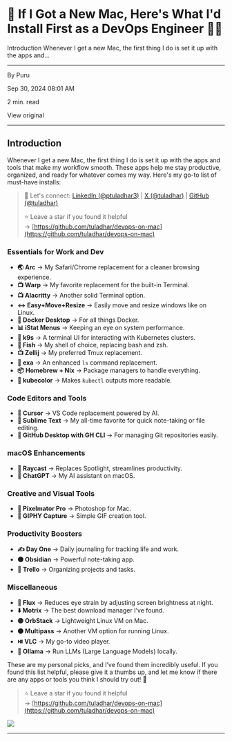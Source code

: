 # 🍏 If I Got a New Mac, Here's What I'd Install First as a DevOps Engineer 🧑‍💻

Introduction Whenever I get a new Mac, the first thing I do is set it up with the apps and...

---

By Puru

Sep 30, 2024 08:01 AM

2 min. read

View original

---

## [](https://dev.to/ptuladhar3/if-i-got-a-new-mac-heres-what-id-install-first-as-a-devops-engineer-3nec?context=digest#introduction)Introduction

Whenever I get a new Mac, the first thing I do is set it up with the apps and tools that make my workflow smooth. These apps help me stay productive, organized, and ready for whatever comes my way. Here's my go-to list of must-have installs:

> 🙌 Let's connect: [LinkedIn (@ptuladhar3)](https://www.linkedin.com/in/ptuladhar3/) | [X (@tuladhar)](https://twitter.com/tuladhar) | [GitHub (@tuladhar)](https://github.com/tuladhar)
> 
> ⭐️ Leave a star if you found it helpful → [https://github.com/tuladhar/devops-on-mac](https://github.com/tuladhar/devops-on-mac)

### [](https://dev.to/ptuladhar3/if-i-got-a-new-mac-heres-what-id-install-first-as-a-devops-engineer-3nec?context=digest#essentials-for-work-and-dev)Essentials for Work and Dev

- **🌏 Arc** → My Safari/Chrome replacement for a cleaner browsing experience.
- **📺 Warp** → My favorite replacement for the built-in Terminal.
- **📺 Alacritty** → Another solid Terminal option.
- **↔️ Easy+Move+Resize** → Easily move and resize windows like on Linux.
- **🐳 Docker Desktop** → For all things Docker.
- **📊 iStat Menus** → Keeping an eye on system performance.
- **🐶 k9s** → A terminal UI for interacting with Kubernetes clusters.
- **🐚 Fish** → My shell of choice, replacing bash and zsh.
- **📺 Zellij** → My preferred Tmux replacement.
- **📂 exa** → An enhanced `ls` command replacement.
- **📦 Homebrew + Nix** → Package managers to handle everything.
- **🌈 kubecolor** → Makes `kubectl` outputs more readable.

### [](https://dev.to/ptuladhar3/if-i-got-a-new-mac-heres-what-id-install-first-as-a-devops-engineer-3nec?context=digest#code-editors-and-tools)Code Editors and Tools

- **🤖 Cursor** → VS Code replacement powered by AI.
- **📝 Sublime Text** → My all-time favorite for quick note-taking or file editing.
- **🐙 GitHub Desktop with GH CLI** → For managing Git repositories easily.

### [](https://dev.to/ptuladhar3/if-i-got-a-new-mac-heres-what-id-install-first-as-a-devops-engineer-3nec?context=digest#macos-enhancements)macOS Enhancements

- **🔎 Raycast** → Replaces Spotlight, streamlines productivity.
- **🔘 ChatGPT** → My AI assistant on macOS.

### [](https://dev.to/ptuladhar3/if-i-got-a-new-mac-heres-what-id-install-first-as-a-devops-engineer-3nec?context=digest#creative-and-visual-tools)Creative and Visual Tools

- **🎨 Pixelmator Pro** → Photoshop for Mac.
- **🎥 GIPHY Capture** → Simple GIF creation tool.

### [](https://dev.to/ptuladhar3/if-i-got-a-new-mac-heres-what-id-install-first-as-a-devops-engineer-3nec?context=digest#productivity-boosters)Productivity Boosters

- **✍️ Day One** → Daily journaling for tracking life and work.
- **⚫️ Obsidian** → Powerful note-taking app.
- **🔵 Trello** → Organizing projects and tasks.

### [](https://dev.to/ptuladhar3/if-i-got-a-new-mac-heres-what-id-install-first-as-a-devops-engineer-3nec?context=digest#miscellaneous)Miscellaneous

- **🌝 Flux** → Reduces eye strain by adjusting screen brightness at night.
- **⬇️ Motrix** → The best download manager I’ve found.
- **🟣 OrbStack** → Lightweight Linux VM on Mac.
- **🟠 Multipass** → Another VM option for running Linux.
- **⏯️ VLC** → My go-to video player.
- **🦙 Ollama** → Run LLMs (Large Language Models) locally.

These are my personal picks, and I’ve found them incredibly useful. If you found this list helpful, please give it a thumbs up, and let me know if there are any apps or tools you think I should try out! 🙌

> ⭐️ Leave a star if you found it helpful → [https://github.com/tuladhar/devops-on-mac](https://github.com/tuladhar/devops-on-mac)

![](chrome-extension://eppedlbobmdflmhleafebmahnbphgipb/assets/icons/icon-128.png)

---